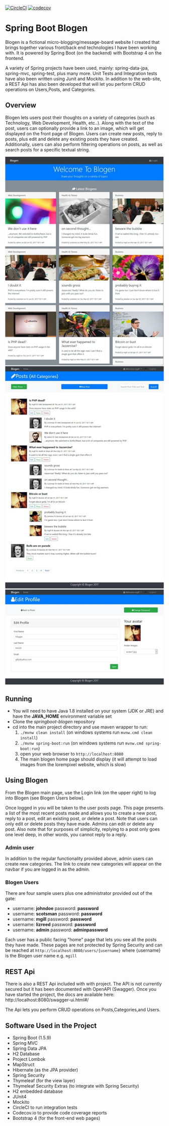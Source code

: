 [![CircleCI](https://circleci.com/gh/strohs/springboot-blogen.svg?style=svg)](https://circleci.com/gh/strohs/springboot-blogen)
[![codecov](https://codecov.io/gh/strohs/springboot-blogen/branch/master/graph/badge.svg)](https://codecov.io/gh/strohs/springboot-blogen)


Spring Boot Blogen
==========================================================================================
Blogen is a fictional micro-blogging/message-board website I created that brings together various front/back end 
technologies I have been working with. It is powered by Spring Boot (on the backend) with Bootstrap 4
on the frontend. 


A variety of Spring projects have been used, mainly: spring-data-jpa, spring-mvc,
spring-test, plus many more. Unit Tests and Integration tests have also been written using Junit and Mockito.
In addition to the web-site, a REST Api has also been developed that will let you perform CRUD operations on
Users,Posts, and Categories.


## Overview
Blogen lets users post their thoughts on a variety of categories (such as Technology, Web Development, Health, etc..).
Along with the text of the post, users can optionally provide a link to an image, which will get displayed on the front
page of Blogen. Users can create new posts, reply to posts, plus edit and delete any existing posts they
have created. Additionally, users can also perform filtering operations on posts, as well as search posts for
a specific textual string.


![Blogen Main Page](https://github.com/strohs/springboot-blogen/blob/master/BlogenMain.jpg)
![Blogen Posts Page](https://github.com/strohs/springboot-blogen/blob/master/BlogenPosts.jpg)
![Blogen User Profile Page](https://github.com/strohs/springboot-blogen/blob/master/BlogenEditProfile.jpg)


## Running
* You will need to have Java 1.8 installed on your system (JDK or JRE) and have the **JAVA_HOME** environment variable set
* Clone the *springboot-blogen* repository
* cd into the main project directory and use maven wrapper to run:
  1. ```./mvnw clean install```   (on windows systems run ```mvnw.cmd clean install```)
  2. ```./mvnw spring-boot:run```  (on windows systems run ```mvnw.cmd spring-boot:run```)
  3. open your web browser to ```http://localhost:8080```
  4. The main blogen home page should display (it will attempt to load images from the lorempixel website, which is slow)



## Using Blogen
From the Blogen main page, use the Login link (on the upper right) to log into Blogen (see Blogen Users below).


Once logged in you will be taken to the user posts page. This page presents a list of the most recent posts made and allows
you to create a new post, reply to a post, edit an existing post, or delete a post. Note that users can only edit or
delete posts they have made. Admins can edit or delete any post. Also note that for purposes of simplicity, replying to a
post only goes one level deep, in other words, you cannot reply to a reply.


### Admin user
In addition to the regular functionality provided above, admin users can create new categories. The link to create new
 categories will appear on the navbar if you are logged in as the admin.


### Blogen Users
There are four sample users plus one administrator provided out of the gate:
* username: **johndoe** password: **password**
* username: **scotsman** password: **password**
* username: **mgill** password: **password**
* username: **lizreed** password: **password**
* username: **admin** password: **adminpassword**

Each user has a public facing "home" page that lets you see all the posts they have made. These pages are not protected
 by Spring Security and can be reached at ```http://localhost:8080/users/{username}``` where {username} is the Blogen
 user name e.g. ```mgill```


## REST Api
There is also a REST Api included with with project. The API is not currently secured but it has been documented
with OpenAPI (Swagger). Once you have started the project, the docs are available
here:  http://localhost:8080/swagger-ui.html#/

The Api lets you perform CRUD operations on Posts,Categories,and Users.




## Software Used in the Project
* Spring Boot (1.5.9)
* Spring MVC
* Spring Data JPA
* H2 Database
* Project Lombok
* MapStruct
* Hibernate (as the JPA provider)
* Spring Security
* Thymeleaf (for the view layer)
* Thymeleaf Security Extras (to integrate with Spring Security)
* H2 embedded database
* JUnit4
* Mockito
* CircleCI to run integration tests
* Codecov.io to provide code coverage reports
* Bootstrap 4 (for the front-end web pages)




